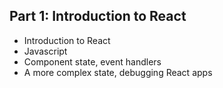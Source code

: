 ## Part 1: Introduction to React

- Introduction to React
- Javascript
- Component state, event handlers
- A more complex state, debugging React apps
